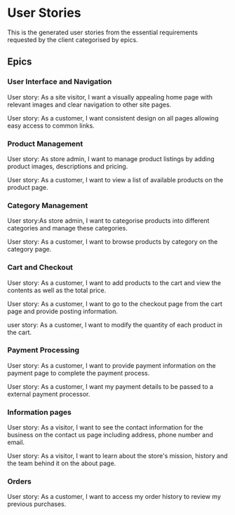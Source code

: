 # User Stories

This is the generated user stories from the essential requirements requested by the client categorised by epics.

## Epics

### User Interface and Navigation

User story: As a site visitor, I want a visually appealing home page with relevant images and clear navigation to other site pages.

User story: As a customer, I want consistent design on all pages allowing easy access to common links.

### Product Management

User story: As store admin, I want to manage product listings by adding product images, descriptions and pricing.

User story: As a customer, I want to view a list of available products on the product page.

### Category Management

User story:As store admin, I want to categorise products into different categories and manage these categories.

User story: As a customer, I want to browse products by category on the category page.

### Cart and Checkout

User story: As a customer, I want to add products to the cart and view the contents as well as the total price.

User story: As a customer, I want to go to the checkout page from the cart page and provide posting information.

user story: As a customer, I want to modify the quantity of each product in the cart.

### Payment Processing

User story: As a customer, I want to provide payment information on the payment page to complete the payment process.

User story: As a customer, I want my payment details to be passed to a external payment processor.

### Information pages

User story: As a visitor, I want to see the contact information for the business on the contact us page including address, phone number and email.

User story: As a visitor, I want to learn about the store's mission, history and the team behind it on the about page.

### Orders

User story: As a customer, I want to access my order history to review my previous purchases.
